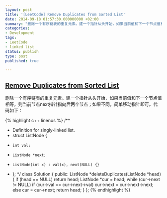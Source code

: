 ```yaml
---
layout: post
title: '[LeetCode] Remove Duplicates from Sorted List'
date: 2014-09-18 01:57:30.000000000 +02:00
summary: "删除一个有序链表的重复元素。建一个指针从头开始，如果当前值和下一个节点值相等，则当前节点next指针指向后两个节点；如果不同，简单移动指针即可。"
categories:
- Development
tags:
- LeetCode
- linked list
status: publish
type: post
published: true

---
```


## [Remove Duplicates from Sorted List](https://oj.leetcode.com/problems/remove-duplicates-from-sorted-list/)

删除一个有序链表的重复元素。建一个指针从头开始，如果当前值和下一个节点值相等，则当前节点next指针指向后两个节点；如果不同，简单移动指针即可。代码如下：

{% highlight c++ linenos %}
/**
 * Definition for singly-linked list.
 * struct ListNode {
 *     int val;
 *     ListNode *next;
 *     ListNode(int x) : val(x), next(NULL) {}
 * };
 */
class Solution {
public:
    ListNode *deleteDuplicates(ListNode *head) {
        if (head == NULL) return head;
        ListNode *cur = head;
        while (cur->next != NULL)
            if (cur->val == cur->next->val)
                cur->next = cur->next->next;
            else
                cur = cur->next;
        return head;
    }
};
{% endhighlight %}